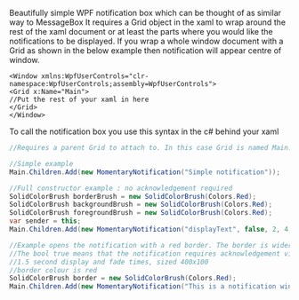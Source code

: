 Beautifully simple WPF notification box which can be thought of as similar way to MessageBox
It requires a Grid object in the xaml to wrap around the rest of the xaml document or at least the parts where you would like the notifications to be displayed.
If you wrap a whole window document with a Grid as shown in the below example then notification will appear centre of window.

```xaml
<Window xmlns:WpfUserControls="clr-namespace:WpfUserControls;assembly=WpfUserControls">
<Grid x:Name="Main">
//Put the rest of your xaml in here
</Grid>
</Window>
```

To call the notification box you use this syntax in the c# behind your xaml

```c#
//Requires a parent Grid to attach to. In this case Grid is named Main.

//Simple example
Main.Children.Add(new MomentaryNotification("Simple notification"));

//Full constructor example : no acknowledgement required
SolidColorBrush borderBrush = new SolidColorBrush(Colors.Red);
SolidColorBrush backgroundBrush = new SolidColorBrush(Colors.Red);
SolidColorBrush foregroundBrush = new SolidColorBrush(Colors.Red);
var sender = this;
Main.Children.Add(new MomentaryNotification("displayText", false, 2, 4, 400, 200, new Thickness (10, 5, 5, 10), borderBrush, backgroundBrush, foregroundBrush, sender));

//Example opens the notification with a red border. The border is wider on the left as the thickness(50, 2, 2, 2) suggests.
//The bool true means that the notification requires acknowledgement via mousedown or keyup.
//1.5 second display and fade times, sized 400x100
//border colour is red
SolidColorBrush border = new SolidColorBrush(Colors.Red);
Main.Children.Add(new MomentaryNotification("This is a notification window", true, 1.5, 1.5, 400, 100, new Thickness(50, 2, 2, 2), border));
```

